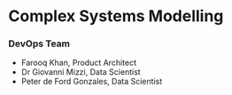 # Complex Systems Modelling
### DevOps Team
- Farooq Khan, Product Architect
- Dr Giovanni Mizzi, Data Scientist
- Peter de Ford Gonzales, Data Scientist
